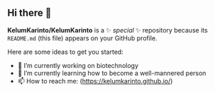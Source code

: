 ## Hi there 👋

**KelumKarinto/KelumKarinto** is a ✨ _special_ ✨ repository because its `README.md` (this file) appears on your GitHub profile.

Here are some ideas to get you started:

- 🔭 I’m currently working on biotechnology
- 🌱 I’m currently learning how to become a well-mannered person
- 📫 How to reach me: (https://kelumkarinto.github.io/)
